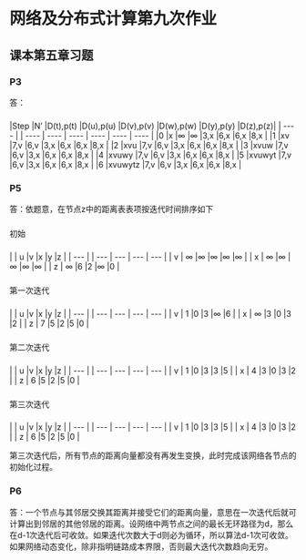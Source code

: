 # 网络及分布式计算第九次作业
## 课本第五章习题
### P3
答：
### 
|Step    |N’                            |D(t),p(t)	|D(u),p(u)	|D(v),p(v)	|D(w),p(w)	|D(y),p(y)	|D(z),p(z)|
|  ----  |                              |   ----    |   ----    |   ----    |   ----    |   ----    |   ----  |
|0		 |x								|∞			|∞			|3,x		|6,x		|6,x		|8,x      |
|1		 |xv							|7,v		|6,v		|3,x		|6,x		|6,x		|8,x      |
|2		 |xvu							|7,v		|6,v		|3,x		|6,x		|6,x		|8,x      |
|3		 |xvuw							|7,v		|6,v		|3,x		|6,x		|6,x		|8,x      |
|4		 |xvuwy							|7,v		|6,v		|3,x		|6,x		|6,x		|8,x      |
|5		 |xvuwyt						|7,v		|6,v		|3,x		|6,x		|6,x		|8,x      |
|6		 |xvuwytz						|7,v		|6,v		|3,x		|6,x		|6,x		|8,x      |

### P5
答：依题意，在节点z中的距离表表项按迭代时间排序如下
### 
初始
### 
|     |  u	|v	  |x	|y	  |z    |
| --- |     | --- | --- | --- | --- |
|   v |	∞	|∞	  |∞	|∞	  |∞    |
| 	x |	∞	|∞	  |∞	|∞	  |∞    |
| 	z |	∞	|6	  |2	|∞	  |0    |

### 
第一次迭代
### 
|     |  u	|v	  |x	|y	  |z    |
| --- |     | --- | --- | --- | --- |
|   v |	1	|0	  |3	|∞	  |6    |
| 	x |	∞	|3	  |0	|3	  |2    |
| 	z |	7	|5	  |2	|5	  |0    |

### 
第二次迭代
### 
|     |  u	|v	  |x	|y	  |z    |
| --- |     | --- | --- | --- | --- |
|   v |	1	|0	  |3	|3	  |5    |
| 	x |	4	|3	  |0	|3	  |2    |
| 	z |	6	|5	  |2	|5	  |0    |

### 
第三次迭代
### 
|     |  u	|v	  |x	|y	  |z    |
| --- |     | --- | --- | --- | --- |
|   v |	1	|0	  |3	|3	  |5    |
| 	x |	4	|3	  |0	|3	  |2    |
| 	z |	6	|5	  |2	|5	  |0    |

第三次迭代后，所有节点的距离向量都没有再发生变换，此时完成该网络各节点的初始化过程。
### P6
答：一个节点与其邻居交换其距离并接受它们的距离向量，意思在一次迭代后就可计算出到邻居的其他邻居的距离。设网络中两节点之间的最长无环路径为d，那么在d-1次迭代后可收敛。如果迭代次数大于d则必为循环，所以算法d-1次可收敛。如果网络动态变化，除非指明链路成本界限，否则最大迭代次数趋向无穷。